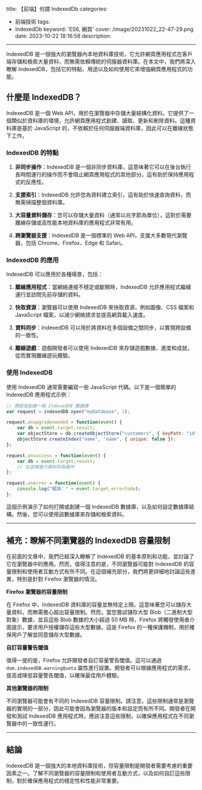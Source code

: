 title: 【前端】何謂 IndexedDb
categories:
  - 前端技術
tags:
  - IndexedDb
keyword: 'ES6, 網頁'
cover: /image/20231022_22-47-29.png
date: 2023-10-22 18:16:58
description:
---
IndexedDB 是一個強大的瀏覽器內本地資料庫技術，它允許網頁應用程式在客戶端存儲和檢索大量資料，而無需依賴傳統的伺服器資料庫。在本文中，我們將深入瞭解 IndexedDB，包括它的特點、用途以及如何使用它來增強網頁應用程式的功能。

## 什麼是 IndexedDB？

IndexedDB 是一個 Web API，用於在瀏覽器中存儲大量結構化資料。它提供了一個類似於資料庫的環境，允許網頁應用程式創建、讀取、更新和刪除資料。這種資料庫是基於 JavaScript 的，不依賴於任何伺服器端資料庫，因此可以在離線狀態下工作。

### IndexedDB 的特點

1. **非同步操作**：IndexedDB 是一個非同步資料庫，這意味著它可以在後台執行長時間運行的操作而不會阻止網頁應用程式的其他部分。這有助於保持應用程式的反應性。

2. **支援索引**：IndexedDB 允許您為資料建立索引，這有助於快速查詢資料，而無需掃描整個資料庫。

3. **大容量資料儲存**：您可以存儲大量資料（通常以兆字節為單位），這對於需要離線存儲或高性能本地資料庫的應用程式非常有用。

4. **跨瀏覽器支援**：IndexedDB 是一個標準的 Web API，支援大多數現代瀏覽器，包括 Chrome、Firefox、Edge 和 Safari。

### IndexedDB 的應用

IndexedDB 可以應用於各種場景，包括：

1. **離線應用程式**：當網絡連接不穩定或斷開時，IndexedDB 允許應用程式繼續運行並訪問先前存儲的資料。

2. **快取資源**：瀏覽器可以使用 IndexedDB 來快取資源，例如圖像、CSS 檔案和 JavaScript 檔案，以減少網絡請求並提高網頁載入速度。

3. **資料同步**：IndexedDB 可以用於將資料在多個設備之間同步，以實現跨設備的一致性。

4. **離線遊戲**：遊戲開發者可以使用 IndexedDB 來存儲遊戲數據、進度和成就，從而實現離線遊玩體驗。

### 使用 IndexedDB

使用 IndexedDB 通常需要編寫一些 JavaScript 代碼。以下是一個簡單的 IndexedDB 應用程式示例：

```javascript
// 開啟或創建一個 IndexedDB 數據庫
var request = indexedDB.open("myDatabase", 1);

request.onupgradeneeded = function(event) {
    var db = event.target.result;
    var objectStore = db.createObjectStore("customers", { keyPath: "id" });
    objectStore.createIndex("name", "name", { unique: false });
};

request.onsuccess = function(event) {
    var db = event.target.result;
    // 在這裡進行資料存取操作
};

request.onerror = function(event) {
    console.log("錯誤：" + event.target.errorCode);
};
```

這個示例演示了如何打開或創建一個 IndexedDB 數據庫，以及如何設定數據庫結構。然後，您可以使用該數據庫來存儲和檢索資料。

---

## **補充：瞭解不同瀏覽器的 IndexedDB 容量限制**

在前面的文章中，我們已經深入瞭解了 IndexedDB 的基本原則和功能，並討論了它在瀏覽器中的應用。然而，值得注意的是，不同瀏覽器可能對 IndexedDB 的容量限制和使用者互動方式有所不同。在這個補充部分，我們將更詳細地討論這些差異，特別是針對 Firefox 瀏覽器的情況。

**Firefox 瀏覽器的容量限制**

在 Firefox 中，IndexedDB 資料庫的容量並無特定上限。這意味著您可以儲存大量資料，而無需擔心超出容量限制。然而，當您嘗試儲存大型 Blob（二進制大型對象）數據，並且這些 Blob 數據的大小超過 50 MB 時，Firefox 將觸發使用者介面提示，要求用戶授權儲存這些大型數據。這是 Firefox 的一種保護機制，用於確保用戶了解並同意儲存大型數據。

**自訂容量警告閾值**

值得一提的是，Firefox 允許開發者自訂容量警告閾值。這可以通過 `dom.indexedDB.warningQuota` 屬性進行設置。開發者可以根據應用程式的需求，提高或降低容量警告閾值，以確保最佳用戶體驗。

**其他瀏覽器的限制**

不同瀏覽器可能會有不同的 IndexedDB 容量限制。請注意，這些限制通常是瀏覽器的實現的一部分，因此可能會因為瀏覽器的版本和設定而有所不同。開發者在開發和測試 IndexedDB 應用程式時，應該注意這些限制，以確保應用程式在不同瀏覽器中的一致性運行。


---
## 結論
IndexedDB 是一個強大的本地資料庫技術，但容量限制是開發者需要考慮的重要因素之一。了解不同瀏覽器的容量限制和使用者互動方式，以及如何自訂這些限制，對於確保應用程式的穩定性和性能非常重要。
